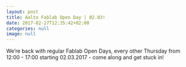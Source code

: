 ```yaml
---
layout: post
title: Aalto Fablab Open Day | 02.03!
date: 2017-02-27T12:35:42+02:00
categories: null
image: null
---
```


We’re back with regular Fablab Open Days, every other Thursday from 12:00 - 17:00 starting 02.03.2017 - come along and get stuck in! 